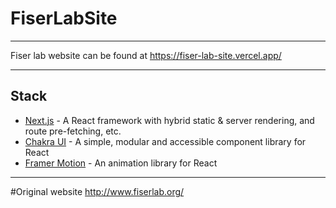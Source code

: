 # FiserLabSite
---
Fiser lab website can be found at https://fiser-lab-site.vercel.app/

---
## Stack

- [Next.js](https://nextjs.org/) - A React framework with hybrid static & server rendering, and route pre-fetching, etc.
- [Chakra UI](https://chakra-ui.com/) - A simple, modular and accessible component library for React
- [Framer Motion](https://www.framer.com/motion/) - An animation library for React


---
#Original website
  http://www.fiserlab.org/


